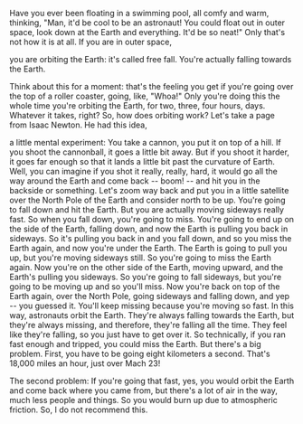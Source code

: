 
Have you ever been floating
in a swimming pool,
all comfy and warm, thinking,
&quot;Man, it&#39;d be cool to be an astronaut!
You could float out in outer space,
look down at the Earth and everything.
It&#39;d be so neat!&quot;
Only that&#39;s not how it is at all.
If you are in outer space,

you are orbiting the Earth:
it&#39;s called free fall.
You&#39;re actually falling towards the Earth.

Think about this for a moment:
that&#39;s the feeling you get
if you&#39;re going over the top
of a roller coaster, going, like, &quot;Whoa!&quot;
Only you&#39;re doing this
the whole time you&#39;re orbiting the Earth,
for two, three, four hours, days.
Whatever it takes, right?
So, how does orbiting work?
Let&#39;s take a page from Isaac Newton.
He had this idea,

a little mental experiment:
You take a cannon,
you put it on top of a hill.
If you shoot the cannonball,
it goes a little bit away.
But if you shoot it harder,
it goes far enough so that it lands
a little bit past the curvature of Earth.
Well, you can imagine if you shot
it really, really, hard,
it would go all the way around the Earth
and come back -- boom! -- and hit you
in the backside or something.
Let&#39;s zoom way back
and put you in a little satellite
over the North Pole of the Earth
and consider north to be up.
You&#39;re going to fall down
and hit the Earth.
But you are actually moving
sideways really fast.
So when you fall down,
you&#39;re going to miss.
You&#39;re going to end up on the side
of the Earth, falling down,
and now the Earth is pulling
you back in sideways.
So it&#39;s pulling you back in
and you fall down,
and so you miss the Earth again,
and now you&#39;re under the Earth.
The Earth is going to pull you up,
but you&#39;re moving sideways still.
So you&#39;re going to miss the Earth again.
Now you&#39;re on the other side
of the Earth, moving upward,
and the Earth&#39;s pulling you sideways.
So you&#39;re going to fall sideways,
but you&#39;re going to be moving up
and so you&#39;ll miss.
Now you&#39;re back on top of the Earth
again, over the North Pole,
going sideways and falling down,
and yep -- you guessed it.
You&#39;ll keep missing
because you&#39;re moving so fast.
In this way, astronauts orbit the Earth.
They&#39;re always falling towards the Earth,
but they&#39;re always missing, and therefore,
they&#39;re falling all the time.
They feel like they&#39;re falling,
so you just have to get over it.
So technically, if you ran
fast enough and tripped,
you could miss the Earth.
But there&#39;s a big problem.
First, you have to be going
eight kilometers a second.
That&#39;s 18,000 miles an hour,
just over Mach 23!

The second problem:
If you&#39;re going that fast,
yes, you would orbit the Earth
and come back where you came from,
but there&#39;s a lot of air in the way,
much less people and things.
So you would burn up
due to atmospheric friction.
So, I do not recommend this.
